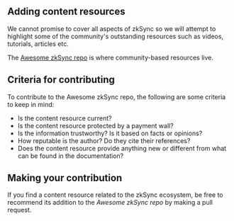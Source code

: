 ## Adding content resources

We cannot promise to cover all aspects of zkSync so we will attempt to highlight some of the community's outstanding resources such as videos, tutorials, articles etc.

The [Awesome zkSync repo](https://github.com/0xJuancito/awesome-zksync) is where community-based resources live.

## Criteria for contributing
To contribute to the Awesome zkSync repo, the following are some criteria to keep in mind:

- Is the content resource current?
- Is the content resource protected by a payment wall?
- Is the information trustworthy? Is it based on facts or opinions?
- How reputable is the author? Do they cite their references?
- Does the content resource provide anything new or different from what can be found in the documentation?
## Making your contribution
If you find a content resource related to the zkSync ecosystem, be free to recommend its addition to the *Awesome zkSync repo* by making a pull request.